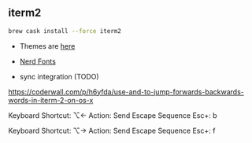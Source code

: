 
## iterm2

```bash
brew cask install --force iterm2
```

* Themes are [here](http://iterm2colorschemes.com/) 

* [Nerd Fonts](https://medium.com/the-code-review/nerd-fonts-how-to-install-configure-and-remove-programming-fonts-on-a-mac-178833b9daf3)

* sync integration (TODO)


https://coderwall.com/p/h6yfda/use-and-to-jump-forwards-backwards-words-in-iterm-2-on-os-x

Keyboard Shortcut: ⌥←
Action: Send Escape Sequence
Esc+: b

Keyboard Shortcut: ⌥→
Action: Send Escape Sequence
Esc+: f
